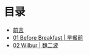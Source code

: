 # 目录

* [前言](README.md)
* [01 Before Breakfast \| 早餐前](chapter1.md)
* [02 Wilbur \| 魏二波](chapter2.md)

